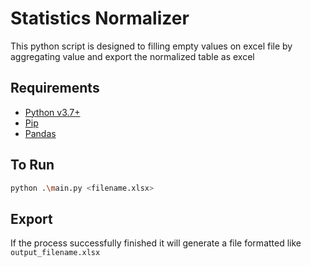 # Statistics Normalizer

This python script is designed to filling empty values on excel file by aggregating value and export the normalized table as excel

## Requirements

- [Python v3.7+](https://www.python.org/downloads/)
- [Pip](https://pypi.org/)
- [Pandas](https://pandas.pydata.org/)

## To Run

```sh
python .\main.py <filename.xlsx>
```

## Export

If the process successfully finished it will generate a file formatted like `output_filename.xlsx`

